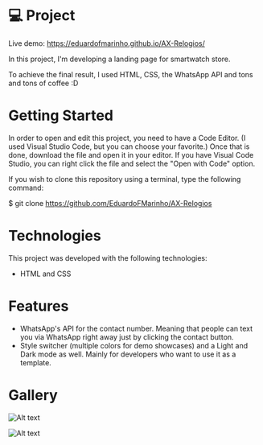# 💻 Project

Live demo: https://eduardofmarinho.github.io/AX-Relogios/

In this project, I'm developing a landing page for smartwatch store.

To achieve the final result, I used HTML, CSS, the WhatsApp API and tons and tons of coffee :D

# Getting Started

In order to open and edit this project, you need to have a Code Editor. (I used Visual Studio Code, but you can choose your favorite.) Once that is done, download the file and open it in your editor. If you have Visual Code Studio, you can right click the file and select the "Open with Code" option.

If you wish to clone this repository using a terminal, type the following command:

$ git clone https://github.com/EduardoFMarinho/AX-Relogios

# Technologies

This project was developed with the following technologies:

- HTML and CSS
<!-- - [Expo][expo] -->

# Features

- WhatsApp's API for the contact number. Meaning that people can text you via WhatsApp right away just by clicking the contact button.
- Style switcher (multiple colors for demo showcases) and a Light and Dark mode as well. Mainly for developers who want to use it as a template.

# Gallery

![Alt text](https://i.imgur.com/aa63owu.png)

![Alt text](https://i.imgur.com/H6xJlhH.png)
